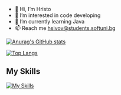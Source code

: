 - 👋 Hi, I’m Hristo
- 👀 I’m interested in code developing
- 🌱 I’m currently learning Java
- 📫 Reach me hsivov@students.softuni.bg

[![Anurag's GitHub stats](https://github-readme-stats.vercel.app/api?username=hsivov)](https://github.com/anuraghazra/github-readme-stats)

[![Top Langs](https://github-readme-stats.vercel.app/api/top-langs/?username=hsivov&layout=compact)](https://github.com/anuraghazra/github-readme-stats)
## My Skills
[![My Skills](https://skillicons.dev/icons?i=js,html,css,bootstrap,java,spring,maven,mysql,postgres)](https://skillicons.dev)
  
<!---
hsivov/hsivov is a ✨ special ✨ repository because its `README.md` (this file) appears on your GitHub profile.
You can click the Preview link to take a look at your changes.
--->
